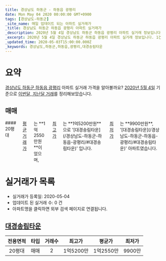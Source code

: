 ```yaml
---
title: 경상남도 하동군 - 하동읍 광평리
date: Mon May 04 2020 00:00:00 GMT+0900
tags: [경상남도-하동군]
_site_name: 매일 업데이트 되는 아파트 실거래가
_title: 경상남도 하동군 하동읍 광평리 아파트 실거래가
_description: 2020년 5월 4일 경상남도 하동군 하동읍 광평리 아파트 실거래 정보입니다. 1건 아파트 정보가 있습니다.
_excerpt: 2020년 5월 4일 경상남도 하동군 하동읍 광평리 아파트 실거래 정보입니다. 1건 아파트 정보가 있습니다.
_updated_time: 2020-05-03T15:00:00.000Z
_keywords: 경상남도,하동군,하동읍,광평리,대경송림타운
---
```





# 요약
<ins>경상남도 하동군 하동읍 광평리</ins> 아파트 실거래 가격을 알아볼까요? <ins>2020년 5월 4일</ins> 기준으로 <ins>이번달, 지난달 거래</ins>를 정리해보았습니다.

## 매매
<div class="container">
<div class="twelve columns" markdown="1">
#### 20평대
<ins>평균 거래가</ins>는 **1억2550만원**이었으며, <ins>최고가</ins>는 **1억5200만원**으로 '[대경송림타운](/경상남도-하동군-하동읍-광평리/#대경송림타운)' 입니다. <ins>최저가</ins>는 **9900만원**, '[대경송림타운](/경상남도-하동군-하동읍-광평리/#대경송림타운)' 아파트였습니다.
</div>
</div>



# 실거래가 목록
- 실거래가 등록일: 2020-05-04
- 업데이트 된 실거래 수: 0 건
- 아파트명을 클릭하면 외부 검색 페이지로 연결됩니다.

## [대경송림타운](#대경송림타운)

|전용면적|타입|거래수|최고가|평균가|최저가|
|:---:|:---:|:---:|:---:|:---:|:---:|
|20평대|<span class="deal-type-1">매매</span>|2|1억5200만|1억2550만|9900만|

<br/>



